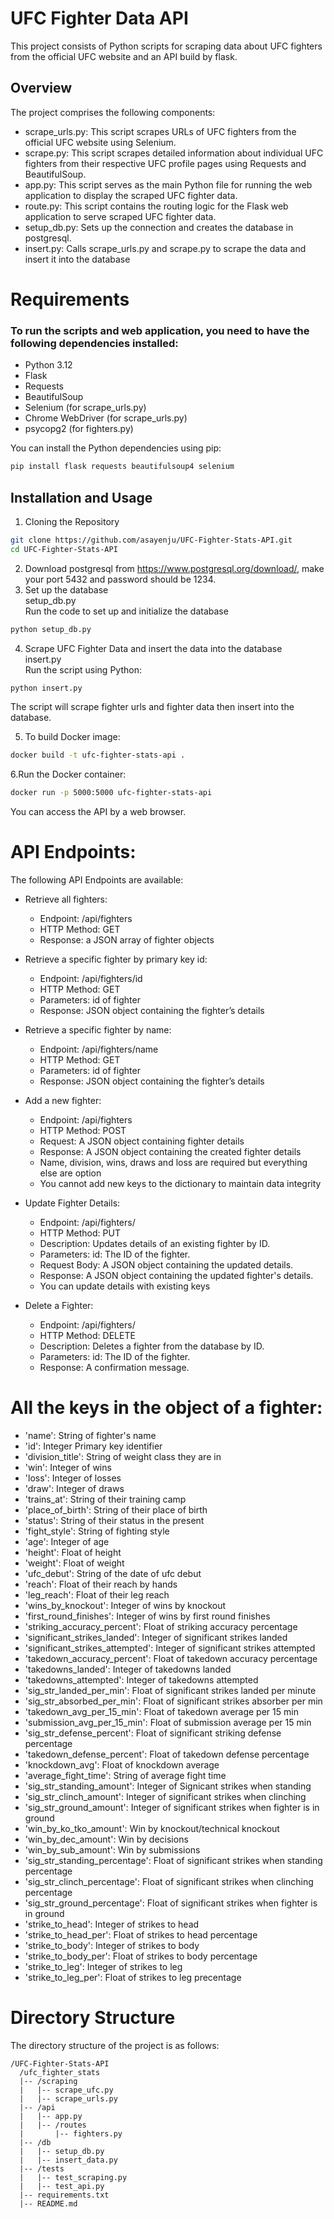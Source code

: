 # UFC Fighter Data API
This project consists of Python scripts for scraping data about UFC fighters from the official UFC website and an API build by flask.

## Overview
The project comprises the following components:

* scrape_urls.py: This script scrapes URLs of UFC fighters from the official UFC website using Selenium.
* scrape.py: This script scrapes detailed information about individual UFC fighters from their respective UFC profile pages using Requests and BeautifulSoup.
* app.py: This script serves as the main Python file for running the web application to display the scraped UFC fighter data.
* route.py: This script contains the routing logic for the Flask web application to serve scraped UFC fighter data.
* setup_db.py: Sets up the connection and creates the database in postgresql.
* insert.py: Calls scrape_urls.py and scrape.py to scrape the data and insert it into the database

# Requirements

### To run the scripts and web application, you need to have the following dependencies installed:

* Python 3.12
* Flask
* Requests
* BeautifulSoup
* Selenium (for scrape_urls.py)
* Chrome WebDriver (for scrape_urls.py)
* psycopg2 (for fighters.py)
  
You can install the Python dependencies using pip:
```bash
pip install flask requests beautifulsoup4 selenium
```

## Installation and Usage
1. Cloning the Repository
```bash
git clone https://github.com/asayenju/UFC-Fighter-Stats-API.git
cd UFC-Fighter-Stats-API
```
2. Download postgresql from https://www.postgresql.org/download/, make your port 5432 and password should be 1234.
3. Set up the database <br>
setup_db.py <br>
Run the code to set up and initialize the database

```bash
python setup_db.py
```

4. Scrape UFC Fighter Data and insert the data into the database <br>
insert.py <br>
Run the script using Python:
```bash
python insert.py
```
The script will scrape fighter urls and fighter data then insert into the database.

5. To build Docker image:
```bash
docker build -t ufc-fighter-stats-api .
```

6.Run the Docker container:
```bash
docker run -p 5000:5000 ufc-fighter-stats-api
```
You can access the API by a web browser.

# API Endpoints:
The following API Endpoints are available:

* Retrieve all fighters:
  - Endpoint: /api/fighters
  - HTTP Method: GET
  - Response: a JSON array of fighter objects

 * Retrieve a specific fighter by primary key id:
    - Endpoint: /api/fighters/id
    - HTTP Method: GET
    - Parameters: id of fighter
    - Response: JSON object containing the fighter’s details
  
  * Retrieve a specific fighter by name:
    - Endpoint: /api/fighters/name
    - HTTP Method: GET
    - Parameters: id of fighter
    - Response: JSON object containing the fighter’s details
   
  * Add a new fighter:
    - Endpoint: /api/fighters
    - HTTP Method: POST
    - Request: A JSON object containing fighter details
    - Response: A JSON object containing the created fighter details
    - Name, division, wins, draws and loss are required but everything else are option
    - You cannot add new keys to the dictionary to maintain data integrity

  * Update Fighter Details:
    - Endpoint: /api/fighters/<id>
    - HTTP Method: PUT
    - Description: Updates details of an existing fighter by ID.
    - Parameters: id: The ID of the fighter.
    - Request Body: A JSON object containing the updated details.
    - Response: A JSON object containing the updated fighter's details.
    - You can update details with existing keys


  * Delete a Fighter:
    - Endpoint: /api/fighters/<id>
    - HTTP Method: DELETE
    - Description: Deletes a fighter from the database by ID.
    - Parameters: id: The ID of the fighter.
    - Response: A confirmation message.
   
# All the keys in the object of a fighter:
* 'name': String of fighter's name
* 'id': Integer Primary key identifier
* 'division_title': String of weight class they are in
* 'win': Integer of wins
* 'loss': Integer of losses
* 'draw': Integer of draws
* 'trains_at': String of their training camp
* 'place_of_birth': String of their place of birth
* 'status': String of their status in the present 
* 'fight_style': String of fighting style
* 'age': Integer of age
* 'height': Float of height
* 'weight': Float of weight
* 'ufc_debut': String of the date of ufc debut
* 'reach': Float of their reach by hands
* 'leg_reach': Float of their leg reach
* 'wins_by_knockout': Integer of wins by knockout
* 'first_round_finishes': Integer of wins by first round finishes
* 'striking_accuracy_percent': Float of striking accuracy percentage
* 'significant_strikes_landed': Integer of significant strikes landed
* 'significant_strikes_attempted': Integer of significant strikes attempted
* 'takedown_accuracy_percent': Float of takedown accuracy percentage
* 'takedowns_landed': Integer of takedowns landed
* 'takedowns_attempted': Integer of takedowns attempted
* 'sig_str_landed_per_min': Float of significant strikes landed per minute
* 'sig_str_absorbed_per_min': Float of significant strikes absorber per min
* 'takedown_avg_per_15_min': Float of takedown average per 15 min
* 'submission_avg_per_15_min': Float of submission average per 15 min
* 'sig_str_defense_percent': Float of significant striking defense percentage
* 'takedown_defense_percent': Float of takedown defense percentage
* 'knockdown_avg': Float of knockdown average
* 'average_fight_time': String of average fight time
* 'sig_str_standing_amount': Integer of Signicant strikes when standing
* 'sig_str_clinch_amount': Integer of significant strikes when clinching
* 'sig_str_ground_amount': Integer of significant strikes when fighter is in ground
* 'win_by_ko_tko_amount': Win by knockout/technical knockout
* 'win_by_dec_amount': Win by decisions
* 'win_by_sub_amount': Win by submissions
* 'sig_str_standing_percentage': Float of significant strikes when standing percentage
* 'sig_str_clinch_percentage': Float of significant strikes when clinching percentage
* 'sig_str_ground_percentage': Float of significant strikes when fighter is in ground
* 'strike_to_head': Integer of strikes to head
* 'strike_to_head_per': Float of strikes to head percentage
* 'strike_to_body': Integer of strikes to body
* 'strike_to_body_per': Float of strikes to body percentage
* 'strike_to_leg': Integer of strikes to leg
* 'strike_to_leg_per': Float of strikes to leg precentage

  
# Directory Structure
The directory structure of the project is as follows:

```arduino
/UFC-Fighter-Stats-API
  /ufc_fighter_stats
  |-- /scraping
  |   |-- scrape_ufc.py
  |   |-- scrape_urls.py
  |-- /api
  |   |-- app.py
  |   |-- /routes
  |       |-- fighters.py
  |-- /db
  |   |-- setup_db.py
  |   |-- insert_data.py
  |-- /tests
  |   |-- test_scraping.py
  |   |-- test_api.py
  |-- requirements.txt
  |-- README.md

```





